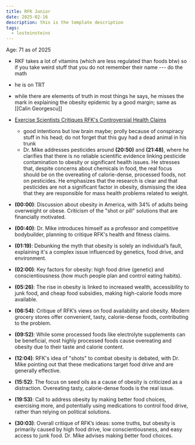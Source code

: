 ```yaml
---
title: RFK Junior
date: 2025-02-16
description: this is the template description
tags:
  - losteinsteins
---
```



Age: 71 as of 2025

- RKF takes a lot of vitamins (which are less regulated than foods btw) so if you take weird stuff that you do not remember their name --- do the math 
- he is on TRT
- while there are elements of truth in most things he says, he misses the mark in explaining the obesity epidemic by a good margin; same as [[Calin Georgescu]]

- [Exercise Scientists Critiques RFK's Controversial Health Claims](https://youtu.be/hPJcpmsKayE?si=v13Qr-qTbYZmLI3A)
	- good intentions but low brain maybe; prolly because of conspiracy stuff in his head; do not forget that this guy had a dead animal in his trunk
	- Dr. Mike addresses pesticides around **(20:50)** and **(21:48)**, where he clarifies that there is no reliable scientific evidence linking pesticide contamination to obesity or significant health issues. He stresses that, despite concerns about chemicals in food, the real focus should be on the overeating of calorie-dense, processed foods, not on pesticides. He emphasizes that the research is clear and that pesticides are not a significant factor in obesity, dismissing the idea that they are responsible for mass health problems related to weight. 
	  
	  
- **(00:00)**: Discussion about obesity in America, with 34% of adults being overweight or obese. Criticism of the "shot or pill" solutions that are financially motivated.
- **(00:40)**: Dr. Mike introduces himself as a professor and competitive bodybuilder, planning to critique RFK's health and fitness claims.
- **(01:19)**: Debunking the myth that obesity is solely an individual’s fault, explaining it's a complex issue influenced by genetics, food drive, and environment.
- **(02:00)**: Key factors for obesity: high food drive (genetic) and conscientiousness (how much people plan and control eating habits).
- **(05:26)**: The rise in obesity is linked to increased wealth, accessibility to junk food, and cheap food subsidies, making high-calorie foods more available.
- **(06:54)**: Critique of RFK’s views on food availability and obesity. Modern grocery stores offer convenient, tasty, calorie-dense foods, contributing to the problem.
- **(09:52)**: While some processed foods like electrolyte supplements can be beneficial, most highly processed foods cause overeating and obesity due to their taste and calorie content.
- **(12:04)**: RFK's idea of "shots" to combat obesity is debated, with Dr. Mike pointing out that these medications target food drive and are generally effective.
- **(15:52)**: The focus on seed oils as a cause of obesity is criticized as a distraction. Overeating tasty, calorie-dense foods is the real issue.
- **(19:53)**: Call to address obesity by making better food choices, exercising more, and potentially using medications to control food drive, rather than relying on political solutions.
- **(30:03)**: Overall critique of RFK’s ideas: some truths, but obesity is primarily caused by high food drive, low conscientiousness, and easy access to junk food. Dr. Mike advises making better food choices.






